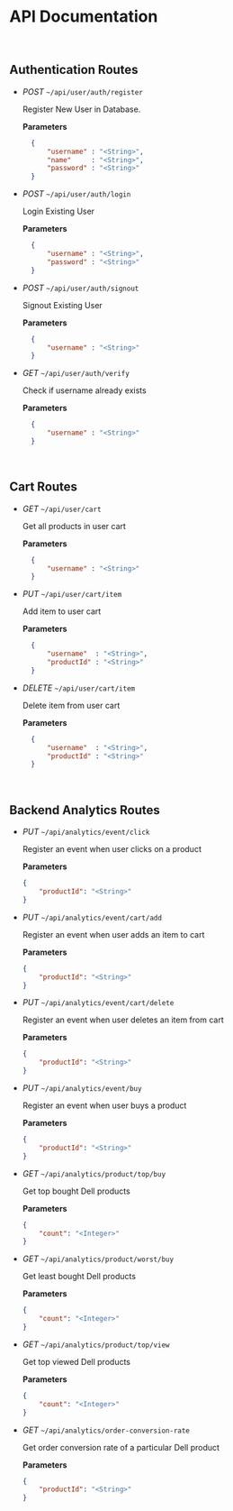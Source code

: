 # API Documentation

<br>

## Authentication Routes

- *POST* `~/api/user/auth/register`
	<br>
	
	Register New User in Database.
	
	**Parameters**
	
  ```json
	{
		"username" : "<String>",
		"name"     : "<String>",
		"password" : "<String>"
	}
	```
	
- *POST* `~/api/user/auth/login`
	<br>
	
	Login Existing User
	
	**Parameters**
	
  ```json
	{
		"username" : "<String>",
		"password" : "<String>"
	}
	```

- *POST* `~/api/user/auth/signout`
	<br>
	
	Signout Existing User
	
	**Parameters**
	
  ```json
	{
		"username" : "<String>"
	}
	```

- *GET* `~/api/user/auth/verify`
	<br>
	
	Check if username already exists
	
	**Parameters**
	
  ```json
	{
		"username" : "<String>"
	}
	```

<br>
	
## Cart Routes

- *GET* `~/api/user/cart`
	<br>
	
	Get all products in user cart
	
	**Parameters**
	
  ```json
	{
		"username" : "<String>"
	}
	```

- *PUT* `~/api/user/cart/item`
	<br>
	
	Add item to user cart
	
	**Parameters**
	
  ```json
	{
		"username"  : "<String>",
		"productId" : "<String>"
	}
	```

- *DELETE* `~/api/user/cart/item`
	<br>
	
	Delete item from user cart
	
	**Parameters**
	
  ```json
	{
		"username"  : "<String>",
		"productId" : "<String>"
	}
	```

<br>

## Backend Analytics Routes

- *PUT* `~/api/analytics/event/click`
	<br>
	
	Register an event when user clicks on a product
	
	**Parameters**
	
	```json
	{
		"productId": "<String>"
	}
	```

- *PUT* `~/api/analytics/event/cart/add`
	<br>
	
	Register an event when user adds an item to cart
	
	**Parameters**
	
	```json
	{
		"productId": "<String>"
	}
	```

- *PUT* `~/api/analytics/event/cart/delete`
	<br>
	
	Register an event when user deletes an item from cart
	
	**Parameters**
	
	```json
	{
		"productId": "<String>"
	}
	```

- *PUT* `~/api/analytics/event/buy`
	<br>
	
	Register an event when user buys a product
	
	**Parameters**
	
	```json
	{
		"productId": "<String>"
	}
	```

- *GET* `~/api/analytics/product/top/buy`
	<br>
	
	Get top bought Dell products
	
	**Parameters**
	
	```json
	{
		"count": "<Integer>"
	}
	```

- *GET* `~/api/analytics/product/worst/buy`
	<br>
	
	Get least bought Dell products
	
	**Parameters**
	
	```json
	{
		"count": "<Integer>"
	}
	```

- *GET* `~/api/analytics/product/top/view`
	<br>
	
	Get top viewed Dell products
	
	**Parameters**
	
	```json
	{
		"count": "<Integer>"
	}
	```

- *GET* `~/api/analytics/order-conversion-rate`
	<br>
	
	Get order conversion rate of a particular Dell product
	
	**Parameters**
	
	```json
	{
		"productId": "<String>"
	}
	```
